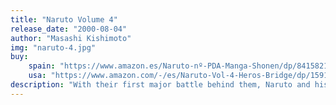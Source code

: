 ```yaml
---
title: "Naruto Volume 4"
release_date: "2000-08-04"
author: "Masashi Kishimoto"
img: "naruto-4.jpg"
buy:
    spain: "https://www.amazon.es/Naruto-nº-PDA-Manga-Shonen/dp/8415821891/ref=sr_1_1?__mk_es_ES=ÅMÅŽÕÑ&crid=VC0REVSTZ2F3&dib=eyJ2IjoiMSJ9.zN0VtS-i0KLIxull6NnK1cMaSQIR4D7Vmht49c6sDKcv4-zG9UesRafEBCCvxpTnzQ1Ix_Ic-HSlJ2uIb3rgY_9V6tKwYm472_zrdfhdEb-QzOZR9vNkNaZCmc3Kj4NRuJfiM5NZ-H46jhu-vgPKf8rgvuuzixzyMI8ds_OQpcq77gVaSg4GZAc7IO7zP_HfU8baximy4S_Jy0G-ltTzzuDKKvB64HVM4Q2KNdvItvilRozK4Fg34V0NVx0MQhlUQDSkgVy56SW9HzyYwHDqVxAfJDHAYHiMgYBebHKwB8rrMy8oTWM1wLeKnfD3LdG06hhxMRJ9Gx5kpmWSXgFBxssfZ3NDe9SYTD6G2MEiY3ki-Qb0bmJ28_Pnvy8kVl5Uge4jXr0fGXwz5S0dMpKrw5b8iEyEOjHYT13GXE8jKwWe8pGiQhrcpQFov9xtJ6Ic.nnVQmswbIB2pCjz0sOJ89JhK5p9TnhrbkHqPSTrhAPo&dib_tag=se&keywords=naruto+4&qid=1742856476&sprefix=naruto+4%2Caps%2C100&sr=8-1"
    usa: "https://www.amazon.com/-/es/Naruto-Vol-4-Heros-Bridge/dp/1591163587/ref=sr_1_1?__mk_es_US=ÅMÅŽÕÑ&crid=33PS6A0TR5PYB&dib=eyJ2IjoiMSJ9.Z4tbxTLZmQq8UHpeF90PVsVIt4uhUg1k9YcO4yiAev_UCYJqrx67sjSU-T4xg5J0xs8VvtsrtytJSP9udHFnTio7VaHw4BZvaWqH7SMEyp8vFV7NApvuyMsmoZZJee_kEmR-ZLVQeLoUgCWYi4vj6fijVgvLxaw_3HaEkjI5GQ1hUxGSz37pZfv_KX6L0efGSuyjb1EFcWPeWVDJLTi2OKDCOE6TotazRUjZYiR9B0Y.YSL5ePV4jpaBAqOZuUtNLYmB1LgxAI2DtbtvaD3t2-Y&dib_tag=se&keywords=naruto+4&qid=1742856389&sprefix=naruto+%2Caps%2C214&sr=8-1"
description: "With their first major battle behind them, Naruto and his friends return to the Hidden Leaf Village to participate in the Chunin Exams, a grueling test that will push them to their limits."
---
```

